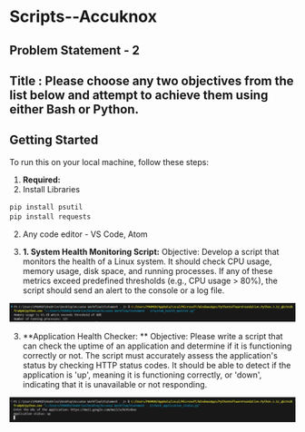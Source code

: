 # Scripts--Accuknox
## Problem Statement - 2
## Title : Please choose any two objectives from the list below and attempt to achieve them using either Bash or Python.


## Getting Started

To run this on your local machine, follow these steps:

1. **Required:**
  1. Install Libraries
     
```bash
pip install psutil
pip install requests
```
  2. Any code editor - VS Code, Atom

2. **1.	System Health Monitoring Script:**
Objective: 
Develop a script that monitors the health of a Linux system. It should check CPU usage, memory usage, disk space, and running processes. If any of these metrics exceed predefined thresholds (e.g., CPU usage > 80%), the script should send an alert to the console or a log file.

![System Health](healthMonitor.png)

3. **Application Health Checker: **
Objective:
Please write a script that can check the uptime of an application and determine if it is functioning correctly or not. The script must accurately assess the application's status by checking HTTP status codes. It should be able to detect if the application is 'up', meaning it is functioning correctly, or
'down', indicating that it is unavailable or not responding.

![Application Status](applicationstatusCode.png)

